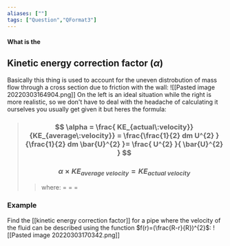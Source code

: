 ```yaml
---
aliases: [""]
tags: ["Question","QFormat3"]
---
```


#### What is the
## Kinetic energy correction factor ($\alpha$)
Basically this thing is used to account for the uneven distrobution of mass flow through a cross section due to friction with the wall:
![[Pasted image 20220303164904.png]]
On the left is an ideal situation while the right is more realistic, so we don't have to deal with the headache of calculating it ourselves you usually get given it but heres the formula:

> ### $$ \alpha =  \frac{ KE_{actual\:velocity}}{KE_{average\:velocity}} = \frac{\frac{1}{2} dm U^{2} }{\frac{1}{2} dm \bar{U}^{2} }= \frac{ U^{2} }{ \bar{U}^{2} } $$ 
> ### $$ \alpha \times KE_{average\:velocity} =  KE_{actual\:velocity}  $$ 
>> where:
>> $=$ 
>> $=$
>> $=$

### Example
Find the [[kinetic energy correction factor]] for a pipe where the velocity of the fluid can be described using the function $f(r)=(\frac{R-r}{R})^{2}$:
![[Pasted image 20220303170342.png]]

